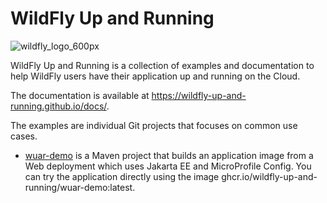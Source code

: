 # WildFly Up and Running

![wildfly_logo_600px](https://user-images.githubusercontent.com/6193/193811479-522567d4-5b31-4c20-854d-de5703cfe719.png)

WildFly Up and Running is a collection of examples and documentation to help WildFly users have their application up and running on the Cloud.

The documentation is available at https://wildfly-up-and-running.github.io/docs/.

The examples are individual Git projects that focuses on common use cases.

* [wuar-demo](https://github.com/wildfly-up-and-running/wuar-demo) is a Maven project that builds an application image from a Web deployment which uses Jakarta EE and MicroProfile Config. You can try the application directly using the image ghcr.io/wildfly-up-and-running/wuar-demo:latest.

